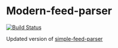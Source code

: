 # Modern-feed-parser


[![Build Status](https://travis-ci.org/GrigoreAlexandru/Modern-feed-parser.svg?branch=master)](https://travis-ci.org/GrigoreAlexandru/Modern-feed-parser)


Updated version of [simple-feed-parser](https://github.com/ernieyu/simple-feed-parser)
